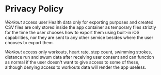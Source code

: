 # Privacy Policy
_Workout_ access user Health data only for exporting purposes and created CSV files are only stored inside the app container as temporary files strictly for the time the user chooses how to export them using built-in iOS capabilities, nor they are sent to any other service besides where the user chooses to export them.

_Workout_ access only workouts, heart rate, step count, swimming strokes, distance run and swum data after receiving user consent and can function as normal if the user doesn't want to give access to some of these, although denying access to workouts data will render the app useless.
